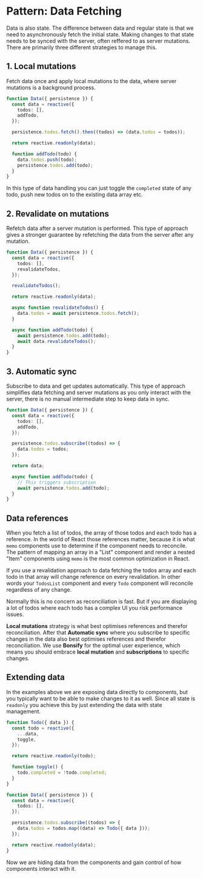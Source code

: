 # Pattern: Data Fetching

Data is also state. The difference between data and regular state is that we need to asynchronously fetch the initial state. Making changes to that state needs to be synced with the server, often reffered to as server mutations. There are primarily three different strategies to manage this.

## 1. Local mutations

Fetch data once and apply local mutations to the data, where server mutations is a background process.

```ts
function Data({ persistence }) {
  const data = reactive({
    todos: [],
    addTodo,
  });

  persistence.todos.fetch().then((todos) => (data.todos = todos));

  return reactive.readonly(data);

  function addTodo(todo) {
    data.todos.push(todo);
    persistence.todos.add(todo);
  }
}
```

In this type of data handling you can just toggle the `completed` state of any todo, push new todos on to the existing data array etc.

## 2. Revalidate on mutations

Refetch data after a server mutation is performed. This type of approach gives a stronger guarantee by refetching the data from the server after any mutation.

```ts
function Data({ persistence }) {
  const data = reactive({
    todos: [],
    revalidateTodos,
  });

  revalidateTodos();

  return reactive.readonly(data);

  async function revalidateTodos() {
    data.todos = await persistence.todos.fetch();
  }

  async function addTodo(todo) {
    await persistence.todos.add(todo);
    await data.revalidateTodos();
  }
}
```

## 3. Automatic sync

Subscribe to data and get updates automatically. This type of approach simplifies data fetching and server mutations as you only interact with the server, there is no manual intermediate step to keep data in sync.

```ts
function Data({ persistence }) {
  const data = reactive({
    todos: [],
    addTodo,
  });

  persistence.todos.subscribe((todos) => {
    data.todos = todos;
  });

  return data;

  async function addTodo(todo) {
    // This triggers subscription
    await persistence.todos.add(todo);
  }
}
```

## Data references

When you fetch a list of todos, the array of those todos and each todo has a reference. In the world of React those references matter, because it is what `memo` components use to determine if the component needs to reconcile. The pattern of mapping an array in a "List" component and render a nested "Item" components using `memo` is the most common optimization in React.

If you use a revalidation approach to data fetching the todos array and each todo in that array will change reference on every revalidation. In other words your `TodosList` component and every `Todo` component will reconcile regardless of any change.

Normally this is no concern as reconciliation is fast. But if you are displaying a lot of todos where each todo has a complex UI you risk performance issues.

**Local mutations** strategy is what best optimises references and therefor reconciliation. After that **Automatic sync** where you subscribe to specific changes in the data also best optimises references and therefor reconciliation. We use **Bonsify** for the optimal user experience, which means you should embrace **local mutation** and **subscriptions** to specific changes.

## Extending data

In the examples above we are exposing data directly to components, but you typically want to be able to make changes to it as well. Since all state is `readonly` you achieve this by just extending the data with state management.

```ts
function Todo({ data }) {
  const todo = reactive({
    ...data,
    toggle,
  });

  return reactive.readonly(todo);

  function toggle() {
    todo.completed = !todo.completed;
  }
}

function Data({ persistence }) {
  const data = reactive({
    todos: [],
  });

  persistence.todos.subscribe((todos) => {
    data.todos = todos.map((data) => Todo({ data }));
  });

  return reactive.readonly(data);
}
```

Now we are hiding data from the components and gain control of how components interact with it.
